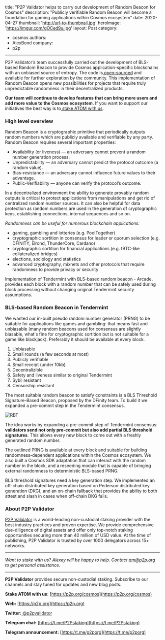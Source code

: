 title: "P2P Validator helps to carry out development of Random Beacon for Cosmos"
description: "Publicly verifiable Random Beacon will become a foundation for gaming applications within Cosmos ecosystem"
date: 2020-04-27
thumbnail: 'http://url-to-thumbnail.jpg'
heroImage: 'https://imgur.com/gOCed9u.jpg'
layout: Post
category:
  - cosmos
authors:
  - AlexBond
company:
 - p2p
---

P2P Validator’s team successfully carried out the development of BLS-based Random Beacon to provide Cosmos application-specific blockchains with an unbiased source of entropy. The code is[ open-sourced](https://github.com/corestario/tendermint) and available for further exploration by the community. This implementation of Random Beacon opens new possibilities for projects that require truly unpredictable randomness in their decentralized products.

**Our team will continue to develop features that can bring more users and add more value to the Cosmos ecosystem**. If you want to support our initiatives the best way is to[ stake ATOM with us](https://p2p.org/cosmos).

### High level overview

Random Beacon is a cryptographic primitive that periodically outputs random numbers which are publicly available and verifiable by any party. Random Beacon requires several important properties:

- Availability (or liveness) — an adversary cannot prevent a random number generation process.
- Unpredictability — an adversary cannot predict the protocol outcome (a random value).
- Bias-resistance — an adversary cannot influence future values to their advantage.
- Public-Verifiability — anyone can verify the protocol’s outcome.

In a decentralized environment the ability to generate provably random outputs is critical to protect applications from manipulations and get rid of centralized random number sources. It can also be helpful for data protection as random numbers are used in the generation of cryptographic keys, establishing connections, internal sequences and so on. 

*Randomness can be useful for numerous blockchain applications:*

- gaming, gambling and lotteries (e.g. PoolTogether)
- cryptographic sortition in consensus for leader or quorum selection (e.g. DFINITY, Elrond, ThunderCore, Cardano)
- cryptographic sortition for financial applications (e.g. tBTC-like collateralized bridges)
- elections, sociology and statistics
- advanced cryptography, mixnets and other protocols that require randomness to provide privacy or security 

Implementation of Tendermint with BLS-based random beacon - Arcade, provides each block with a random number that can be safely used during block processing without changing original Tendermint security assumptions.

### BLS-based Random Beacon in Tendermint

We wanted our in-built pseudo random number generator (PRNG) to be suitable for applications like games and gambling: that means fast and unbiasable (many random beacons used for consensus are slightly biasable, what's fine for cryptographic sortition but is not suitable for a game like blackjack). Preferably it should be available at every block.

1. Unbiasable
2. Small rounds (a few seconds at most)
3. Publicly verifiable
4. Small receipt (under 10kb)
5. Decentralizible
6. Safety and liveness similar to original Tendermint
7. Sybil resistant
8. Censorship resistant

The most suitable random beacon to satisfy constraints is a BLS Threshold Signature-Based Beacon, proposed by the DFinity team. To build it we expanded a pre-commit step in the Tendermint consensus.

![RBT](https://imgur.com/kkYo5H6.jpg)

The idea works by expanding a pre-commit step of Tendermint consensus: **validators send not only pre-commit but also add partial BLS threshold signatures**. This allows every new block to come out with a freshly generated random number.

The outlined PRNG is available at every block and suitable for building randomness-dependent applications within the Cosmos ecosystem. We also built a Cosmos SDK adaptation that can interact with the random number in the block, and a reseeding module that is capable of bringing external randomness to deterministic BLS-based PRNG.

BLS threshold signatures need a key generation step. We implemented an off-chain distributed key generation based on Pederson distributed key generation (DKG), and an on-chain fallback that provides the ability to both attest and slash in cases when off-chain DKG fails.

### About P2P Validator

[P2P Validator](https://p2p.org) is a world-leading non-custodial staking provider with the best industry practices and proven expertise. We provide comprehensive due-diligence of digital assets and offer only top-notch staking opportunities securing more than 40 million of USD value. At the time of publishing, P2P Validator is trusted by over 1000 delegators across 15+ networks.

------

*Want to stake with us? Alexey will be happy to help. Contact am@p2p.org to get personal assistance.*

---

**P2P Validator** provides secure non-custodial staking. Subscribe to our channels and stay tuned for updates and new blog posts.

**Stake ATOM with us:** [https://p2p.org/cosmos](https://p2p.org/cosmos)

**Web:** [https://p2p.org](https://p2p.org)

**Twitter:**[ @p2pvalidator](https://twitter.com/p2pvalidator)

**Telegram chat:** [https://t.me/P2Pstaking](https://t.me/P2Pstaking)

**Telegram announcement:** [https://t.me/p2porg](https://t.me/p2porg)
